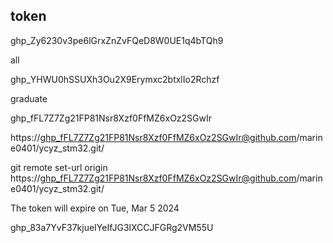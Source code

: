 ## token

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



all

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





graduate

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

https://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@github.com/marine0401/ycyz_stm32.git/



git remote set-url origin https://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@github.com/marine0401/ycyz_stm32.git/

The token will expire on Tue, Mar 5 2024

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
